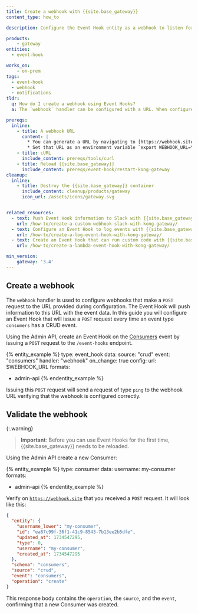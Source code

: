 ```yaml
---
title: Create a webhook with {{site.base_gateway}}
content_type: how_to

description: Configure the Event Hook entity as a webhook to listen for events and push information to the configured URL.

products:
    - gateway
entities:
  - event-hook

works_on:
    - on-prem
tags:
  - event-hook
  - webhook
  - notifications
tldr: 
  q: How do I create a webhook using Event Hooks?
  a: The `webhook` handler can be configured with a URL. When configured, the Event Hook will listen for the event and push information to the configured URL.

prereqs:
  inline:
    - title: A webhook URL
      content: |
        * You can generate a URL by navigating to [https://webhook.site](https://webhook.site) and copying the free URL.
        * Set that URL as an environment variable `export WEBHOOK_URL=YOUR_URL`.
    - title: cURL
      include_content: prereqs/tools/curl
    - title: Reload {{site.base_gateway}}
      include_content: prereqs/event-hook/restart-kong-gateway
cleanup:
  inline:
    - title: Destroy the {{site.base_gateway}} container
      include_content: cleanup/products/gateway
      icon_url: /assets/icons/gateway.svg


related_resources:
  - text: Push Event Hook information to Slack with {{site.base_gateway}}
    url: /how-to/create-a-custom-webhook-slack-with-kong-gateway/
  - text: Configure an Event Hook to log events with {{site.base_gateway}}
    url: /how-to/create-a-log-event-hook-with-kong-gateway/
  - text: Create an Event Hook that can run custom code with {{site.base_gateway}}
    url: /how-to/create-a-lambda-event-hook-with-kong-gateway/

min_version:
    gateway: '3.4'
---
```


## Create a webhook

The `webhook` handler is used to configure webhooks that make a `POST` request to the URL provided during configuration. The Event Hook will push information to this URL with the event data. In this guide you will configure an Event Hook that will issue a `POST` request every time an event type `consumers` has a CRUD event. 

Using the Admin API, create an Event Hook on the [Consumers](/gateway/entities/consumer/) event by issuing a `POST` request to the `/event-hooks` endpoint.

{% entity_example %}
type: event_hook
data:
  source: "crud"
  event: "consumers"
  handler: "webhook"
  on_change: true
  config:
    url: $WEBHOOK_URL
formats:
  - admin-api
{% endentity_example %}

Issuing this `POST` request will send a request of type `ping` to the webhook URL verifying that the webhook is configured correctly.


## Validate the webhook

{:.warning}
> **Important**:  Before you can use Event Hooks for the first time, {{site.base_gateway}} needs to be reloaded.

Using the Admin API create a new Consumer: 

{% entity_example %}
type: consumer
data:
  username: my-consumer
formats:
  - admin-api
{% endentity_example %}

Verify on [`https://webhook.site`](https://webhook.site) that you received a `POST` request. It will look like this: 

```json
{
  "entity": {
    "username_lower": "my-consumer",
    "id": "ea87c99f-36f1-41c9-8543-7b13ee2b5dfe",
    "updated_at": 1734547295,
    "type": 0,
    "username": "my-consumer",
    "created_at": 1734547295
  },
  "schema": "consumers",
  "source": "crud",
  "event": "consumers",
  "operation": "create"
}
```

This response body contains the `operation`, the `source`, and the `event`, confirming that a new Consumer was created.
